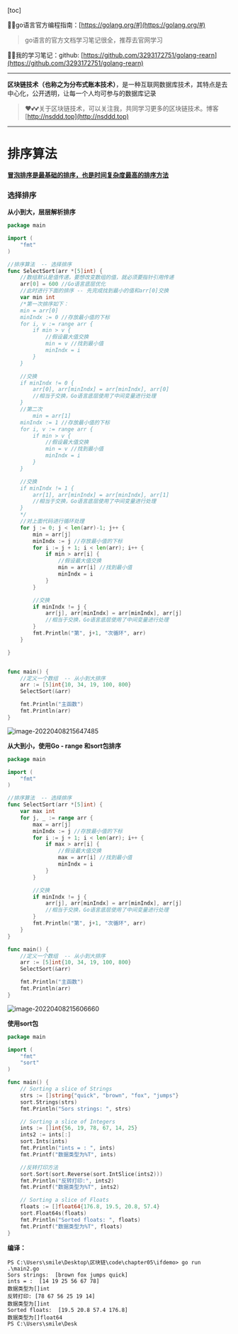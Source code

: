 [toc]

😶‍🌫️go语言官方编程指南：[https://golang.org/#](https://golang.org/#)  

>   go语言的官方文档学习笔记很全，推荐去官网学习

😶‍🌫️我的学习笔记：github: [https://github.com/3293172751/golang-rearn](https://github.com/3293172751/golang-rearn)

---

**区块链技术（也称之为分布式账本技术）**，是一种互联网数据库技术，其特点是去中心化，公开透明，让每一个人均可参与的数据库记录

>   ❤️💕💕关于区块链技术，可以关注我，共同学习更多的区块链技术。博客[http://nsddd.top](http://nsddd.top)

---

# 排序算法

**[冒泡排序是最基础的排序，也是时间复杂度最高的排序方法](go语言的的排序和查找.md)**



### 选择排序

**从小到大，层层解析排序**

```go
package main

import (
	"fmt"
)

//排序算法  -- 选择排序
func SelectSort(arr *[5]int) {
	//数组默认是值传递，要想改变数组的值，就必须要指针引用传递
	arr[0] = 600 //Go语言底层优化
	//此时进行下面的排序 -- 先完成找到最小的值和arr[0]交换
	var min int
	/*第一次排序如下：
	min = arr[0]
	minIndx := 0 //存放最小值的下标
	for i, v := range arr {
		if min > v {
			//假设最大值交换
			min = v //找到最小值
			minIndx = i
		}
	}

	//交换
	if minIndx != 0 {
		arr[0], arr[minIndx] = arr[minIndx], arr[0]
		//相当于交换，Go语言底层使用了中间变量进行处理
	}
	//第二次
		min = arr[1]
	minIndx := 1 //存放最小值的下标
	for i, v := range arr {
		if min > v {
			//假设最大值交换
			min = v //找到最小值
			minIndx = i
		}
	}

	//交换
	if minIndx != 1 {
		arr[1], arr[minIndx] = arr[minIndx], arr[1]
		//相当于交换，Go语言底层使用了中间变量进行处理
	}
	*/
	//对上面代码进行循环处理
	for j := 0; j < len(arr)-1; j++ {
		min = arr[j]
		minIndx := j //存放最小值的下标
		for i := j + 1; i < len(arr); i++ {
			if min > arr[i] {
				//假设最大值交换
				min = arr[i] //找到最小值
				minIndx = i
			}
		}

		//交换
		if minIndx != j {
			arr[j], arr[minIndx] = arr[minIndx], arr[j]
			//相当于交换，Go语言底层使用了中间变量进行处理
		}
		fmt.Println("第", j+1, "次循环", arr)
	}

}


func main() {
	//定义一个数组  -- 从小到大排序
	arr := [5]int{10, 34, 19, 100, 800}
	SelectSort(&arr)

	fmt.Println("主函数")
	fmt.Println(arr)
}

```

![image-20220408215647485](../../../AppData/Roaming/Typora/typora-user-images/image-20220408215647485.png)

**从大到小，使用Go - range 和sort包排序**

```go
package main

import (
	"fmt"
)

//排序算法  -- 选择排序
func SelectSort(arr *[5]int) {
	var max int
	for j, _ := range arr {
		max = arr[j]
		minIndx := j //存放最小值的下标
		for i := j + 1; i < len(arr); i++ {
			if max > arr[i] {
				//假设最大值交换
				max = arr[i] //找到最小值
				minIndx = i
			}
		}

		//交换
		if minIndx != j {
			arr[j], arr[minIndx] = arr[minIndx], arr[j]
			//相当于交换，Go语言底层使用了中间变量进行处理
		}
		fmt.Println("第", j+1, "次循环", arr)
	}
}

func main() {
	//定义一个数组  -- 从小到大排序
	arr := [5]int{10, 34, 19, 100, 800}
	SelectSort(&arr)

	fmt.Println("主函数")
	fmt.Println(arr)
}


```

![image-20220408215606660](https://s2.loli.net/2022/04/08/N26PriUIvhj81Ca.png)

**使用sort包**

```go
package main

import (
	"fmt"
	"sort"
)

func main() {
	// Sorting a slice of Strings
	strs := []string{"quick", "brown", "fox", "jumps"}
	sort.Strings(strs)
	fmt.Println("Sors strings: ", strs)

	// Sorting a slice of Integers
	ints := []int{56, 19, 78, 67, 14, 25}
	ints2 := ints[:]
	sort.Ints(ints)
	fmt.Println("ints = : ", ints)
	fmt.Printf("数据类型为%T", ints)

	//反转打印方法
	sort.Sort(sort.Reverse(sort.IntSlice(ints2)))
	fmt.Println("反转打印:", ints2)
	fmt.Printf("数据类型为%T", ints2)

	// Sorting a slice of Floats
	floats := []float64{176.8, 19.5, 20.8, 57.4}
	sort.Float64s(floats)
	fmt.Println("Sorted floats: ", floats)
	fmt.Printf("数据类型为%T", floats)
}
```

**编译：**

```
PS C:\Users\smile\Desktop\区块链\code\chapter05\ifdemo> go run .\main2.go
Sors strings:  [brown fox jumps quick]
ints = :  [14 19 25 56 67 78]
数据类型为[]int
反转打印: [78 67 56 25 19 14]
数据类型为[]int
Sorted floats:  [19.5 20.8 57.4 176.8]
数据类型为[]float64
PS C:\Users\smile\Desk
```

